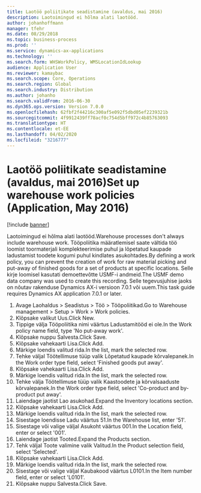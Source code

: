 ```yaml
---
title: Laotöö poliitikate seadistamine (avaldus, mai 2016)
description: Laotoimingud ei hõlma alati laotööd.
author: johanhoffmann
manager: tfehr
ms.date: 08/29/2018
ms.topic: business-process
ms.prod: ''
ms.service: dynamics-ax-applications
ms.technology: ''
ms.search.form: WHSWorkPolicy, WMSLocationIdLookup
audience: Application User
ms.reviewer: kamaybac
ms.search.scope: Core, Operations
ms.search.region: Global
ms.search.industry: Distribution
ms.author: johanho
ms.search.validFrom: 2016-06-30
ms.dyn365.ops.version: Version 7.0.0
ms.openlocfilehash: 62fbf2f44216c300af5e092f5dbd05ef2239321b
ms.sourcegitcommit: 4f9912439ff78acf0c754d5bff972c4b85763093
ms.translationtype: HT
ms.contentlocale: et-EE
ms.lasthandoff: 04/02/2020
ms.locfileid: "3216777"
---
```

# <a name="set-up-warehouse-work-policies-application-may-2016"></a><span data-ttu-id="7476e-103">Laotöö poliitikate seadistamine (avaldus, mai 2016)</span><span class="sxs-lookup"><span data-stu-id="7476e-103">Set up warehouse work policies (Application, May 2016)</span></span>

[!include [banner](../../includes/banner.md)]

<span data-ttu-id="7476e-104">Laotoimingud ei hõlma alati laotööd.</span><span class="sxs-lookup"><span data-stu-id="7476e-104">Warehouse processes don't always include warehouse work.</span></span> <span data-ttu-id="7476e-105">Tööpoliitika määratlemisel saate vältida töö loomist toormaterjali komplekteerimise puhul ja lõpetatud kaupade ladustamist toodete kogumi puhul kindlates asukohtades.</span><span class="sxs-lookup"><span data-stu-id="7476e-105">By defining a work policy, you can prevent the creation of work for raw material picking and put-away of finished goods for a set of products at specific locations.</span></span> <span data-ttu-id="7476e-106">Selle kirje loomisel kasutati demoettevõtte USMF-i andmeid.</span><span class="sxs-lookup"><span data-stu-id="7476e-106">The USMF demo data company was used to create this recording.</span></span> <span data-ttu-id="7476e-107">Selle tegevusjuhise jaoks on nõutav rakenduse Dynamics AX-i versioon 7.0.1 või uuem.</span><span class="sxs-lookup"><span data-stu-id="7476e-107">This task guide requires Dynamics AX application 7.0.1 or later.</span></span>

1. <span data-ttu-id="7476e-108">Avage Laohaldus > Seadistus > Töö > Tööpoliitikad.</span><span class="sxs-lookup"><span data-stu-id="7476e-108">Go to Warehouse management > Setup > Work > Work policies.</span></span>
2. <span data-ttu-id="7476e-109">Klõpsake valikut Uus.</span><span class="sxs-lookup"><span data-stu-id="7476e-109">Click New.</span></span>
3. <span data-ttu-id="7476e-110">Tippige välja Tööpoliitika nimi väärtus Ladustamitööd ei ole.</span><span class="sxs-lookup"><span data-stu-id="7476e-110">In the Work policy name field, type 'No put-away work'.</span></span>
4. <span data-ttu-id="7476e-111">Klõpsake nuppu Salvesta.</span><span class="sxs-lookup"><span data-stu-id="7476e-111">Click Save.</span></span>
5. <span data-ttu-id="7476e-112">Klõpsake vahekaarti Lisa.</span><span class="sxs-lookup"><span data-stu-id="7476e-112">Click Add.</span></span>
6. <span data-ttu-id="7476e-113">Märkige loendis valitud rida.</span><span class="sxs-lookup"><span data-stu-id="7476e-113">In the list, mark the selected row.</span></span>
7. <span data-ttu-id="7476e-114">Tehke väljal Töötellimuse tüüp valik Lõpetatud kaupade kõrvalepanek.</span><span class="sxs-lookup"><span data-stu-id="7476e-114">In the Work order type field, select 'Finished goods put away'.</span></span>
8. <span data-ttu-id="7476e-115">Klõpsake vahekaarti Lisa.</span><span class="sxs-lookup"><span data-stu-id="7476e-115">Click Add.</span></span>
9. <span data-ttu-id="7476e-116">Märkige loendis valitud rida.</span><span class="sxs-lookup"><span data-stu-id="7476e-116">In the list, mark the selected row.</span></span>
10. <span data-ttu-id="7476e-117">Tehke välja Töötellimuse tüüp valik Kaastoodete ja kõrvalsaaduste kõrvalepanek.</span><span class="sxs-lookup"><span data-stu-id="7476e-117">In the Work order type field, select 'Co-product and by-product put away'.</span></span>
11. <span data-ttu-id="7476e-118">Laiendage jaotist Lao asukohad.</span><span class="sxs-lookup"><span data-stu-id="7476e-118">Expand the Inventory locations section.</span></span>
12. <span data-ttu-id="7476e-119">Klõpsake vahekaarti Lisa.</span><span class="sxs-lookup"><span data-stu-id="7476e-119">Click Add.</span></span>
13. <span data-ttu-id="7476e-120">Märkige loendis valitud rida.</span><span class="sxs-lookup"><span data-stu-id="7476e-120">In the list, mark the selected row.</span></span>
14. <span data-ttu-id="7476e-121">Sisestage loendisse Ladu väärtus 51.</span><span class="sxs-lookup"><span data-stu-id="7476e-121">In the Warehouse list, enter '51'.</span></span>
15. <span data-ttu-id="7476e-122">Sisestage või valige väljal Asukoht väärtus 001.</span><span class="sxs-lookup"><span data-stu-id="7476e-122">In the Location field, enter or select '001'.</span></span>
16. <span data-ttu-id="7476e-123">Laiendage jaotist Tooted.</span><span class="sxs-lookup"><span data-stu-id="7476e-123">Expand the Products section.</span></span>
17. <span data-ttu-id="7476e-124">Tehk väljal Toote valimine valik Valitud.</span><span class="sxs-lookup"><span data-stu-id="7476e-124">In the Product selection field, select 'Selected'.</span></span>
18. <span data-ttu-id="7476e-125">Klõpsake vahekaarti Lisa.</span><span class="sxs-lookup"><span data-stu-id="7476e-125">Click Add.</span></span>
19. <span data-ttu-id="7476e-126">Märkige loendis valitud rida.</span><span class="sxs-lookup"><span data-stu-id="7476e-126">In the list, mark the selected row.</span></span>
20. <span data-ttu-id="7476e-127">Sisestage või valige väljal Kaubakood väärtus L0101.</span><span class="sxs-lookup"><span data-stu-id="7476e-127">In the Item number field, enter or select 'L0101'.</span></span>
21. <span data-ttu-id="7476e-128">Klõpsake nuppu Salvesta.</span><span class="sxs-lookup"><span data-stu-id="7476e-128">Click Save.</span></span>

